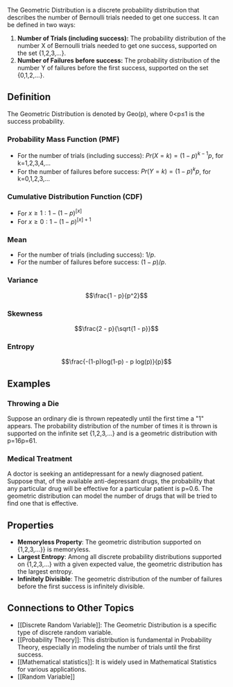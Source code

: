 The Geometric Distribution is a discrete probability distribution that describes the number of Bernoulli trials needed to get one success. It can be defined in two ways:

1. **Number of Trials (including success):** The probability distribution of the number X of Bernoulli trials needed to get one success, supported on the set {1,2,3,…}.
2. **Number of Failures before success:** The probability distribution of the number Y of failures before the first success, supported on the set {0,1,2,…}.

## Definition

The Geometric Distribution is denoted by Geo(p), where 0<p≤1 is the success probability.

### Probability Mass Function (PMF)

- For the number of trials (including success): $Pr⁡(X=k)=(1−p)^{k−1}p$, for k=1,2,3,4,…
- For the number of failures before success: $Pr⁡(Y=k)=(1−p)^kp$, for k=0,1,2,3,…

### Cumulative Distribution Function (CDF)

- For $x \ge 1:1 - (1-p)^{[x]}$
- For $x \ge 0:1 - (1-p)^{[x] + 1}$

### Mean

- For the number of trials (including success): $1/p$​.
- For the number of failures before success: $(1-p)/p$​.

### Variance

$$\frac{1 - p}{p^2}$$
### Skewness

$$\frac{2 - p}{\sqrt{1 - p}}$$

### Entropy

$$\frac{-(1-p)log(1-p) - p log(p)}{p}$$

## Examples

### Throwing a Die

Suppose an ordinary die is thrown repeatedly until the first time a "1" appears. The probability distribution of the number of times it is thrown is supported on the infinite set {1,2,3,…} and is a geometric distribution with p=16p=61​.

### Medical Treatment

A doctor is seeking an antidepressant for a newly diagnosed patient. Suppose that, of the available anti-depressant drugs, the probability that any particular drug will be effective for a particular patient is p=0.6. The geometric distribution can model the number of drugs that will be tried to find one that is effective.

## Properties

- **Memoryless Property**: The geometric distribution supported on {1,2,3,…}} is memoryless.
- **Largest Entropy**: Among all discrete probability distributions supported on {1,2,3,…} with a given expected value, the geometric distribution has the largest entropy.
- **Infinitely Divisible**: The geometric distribution of the number of failures before the first success is infinitely divisible.

## Connections to Other Topics

- [[Discrete Random Variable]]: The Geometric Distribution is a specific type of discrete random variable.
- [[Probability Theory]]: This distribution is fundamental in Probability Theory, especially in modeling the number of trials until the first success.
- [[Mathematical statistics]]: It is widely used in Mathematical Statistics for various applications.
- [[Random Variable]]